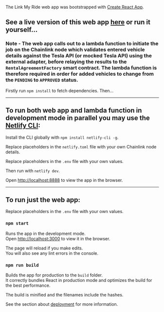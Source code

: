 The Link My Ride web app was bootstrapped with [Create React App](https://github.com/facebook/create-react-app).

## See a live version of this web app [here](https://linkmyri.de/) or run it yourself...

### Note - The web app calls out to a lambda function to initiate the job on the Chainlink node which validates entered vehicle details against the Tesla API (or mocked Tesla API) using the external adapter, before relaying the results to the `RentalAgreementFactory` smart contract. <b>The lambda function is therefore required in order for added vehicles to change from the `PENDING` to `APPROVED` status.</b>

Firstly run `npm install` to fetch dependencies. Then...

---

## To run both web app and lambda function in development mode in parallel you may use the  [Netlify CLI](https://github.com/netlify/cli):

Install the CLI globally with `npm install netlify-cli -g`.

Replace placeholders in the `netlify.toml` file with your own Chainlink node details.

Replace placeholders in the `.env` file with your own values.

Then run with `netlify dev`.

Open [http://localhost:8888](http://localhost:8888) to view the app in the browser.

---

## To run just the web app:

Replace placeholders in the `.env` file with your own values.

### `npm start`

Runs the app in the development mode.<br />
Open [http://localhost:3000](http://localhost:3000) to view it in the browser.

The page will reload if you make edits.<br />
You will also see any lint errors in the console.

### `npm run build`

Builds the app for production to the `build` folder.<br />
It correctly bundles React in production mode and optimizes the build for the best performance.

The build is minified and the filenames include the hashes.<br />

See the section about [deployment](https://facebook.github.io/create-react-app/docs/deployment) for more information.

